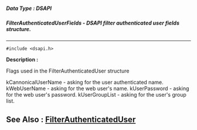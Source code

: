 ##### Data Type : DSAPI
##### FilterAuthenticatedUserFields - DSAPI filter authenticated user fields structure.
---
```
#include <dsapi.h>
```
**Description :**

Flags used in the FilterAuthenticatedUser structure

kCannonicalUserName - asking for the user authenticated name.
kWebUserName - asking for the web user's name.
kUserPassword - asking for the web user's password.
kUserGroupList - asking for the user's group list.

**See Also :**
[FilterAuthenticatedUser](/reference/Data/FilterAuthenticatedUser)
---

